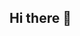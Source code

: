 ## Hi there 👋

<!--
**00DemiX00/00DemiX00** is a ✨ _special_ ✨ repository because its `README.md` (this file) appears on your GitHub profile.

Here are some ideas to get you started:

!
